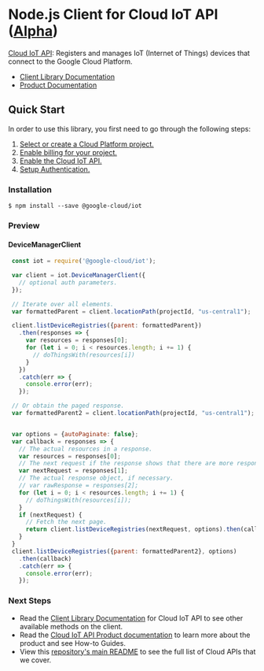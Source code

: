 # Node.js Client for Cloud IoT API ([Alpha](https://github.com/GoogleCloudPlatform/google-cloud-node#versioning))

[Cloud IoT API][Product Documentation]:
Registers and manages IoT (Internet of Things) devices that connect to the
Google Cloud Platform.
- [Client Library Documentation][]
- [Product Documentation][]

## Quick Start
In order to use this library, you first need to go through the following
steps:

1. [Select or create a Cloud Platform project.](https://console.cloud.google.com/project)
2. [Enable billing for your project.](https://cloud.google.com/billing/docs/how-to/modify-project#enable_billing_for_a_project)
3. [Enable the Cloud IoT API.](https://console.cloud.google.com/apis/api/iot)
4. [Setup Authentication.](https://googlecloudplatform.github.io/google-cloud-node/#/docs/google-cloud/master/guides/authentication)

### Installation
```
$ npm install --save @google-cloud/iot
```

### Preview
#### DeviceManagerClient
```js
 const iot = require('@google-cloud/iot');

 var client = iot.DeviceManagerClient({
   // optional auth parameters.
 });

 // Iterate over all elements.
 var formattedParent = client.locationPath(projectId, "us-central1");

 client.listDeviceRegistries({parent: formattedParent})
   .then(responses => {
     var resources = responses[0];
     for (let i = 0; i < resources.length; i += 1) {
       // doThingsWith(resources[i])
     }
   })
   .catch(err => {
     console.error(err);
   });

 // Or obtain the paged response.
 var formattedParent2 = client.locationPath(projectId, "us-central1");


 var options = {autoPaginate: false};
 var callback = responses => {
   // The actual resources in a response.
   var resources = responses[0];
   // The next request if the response shows that there are more responses.
   var nextRequest = responses[1];
   // The actual response object, if necessary.
   // var rawResponse = responses[2];
   for (let i = 0; i < resources.length; i += 1) {
     // doThingsWith(resources[i]);
   }
   if (nextRequest) {
     // Fetch the next page.
     return client.listDeviceRegistries(nextRequest, options).then(callback);
   }
 }
 client.listDeviceRegistries({parent: formattedParent2}, options)
   .then(callback)
   .catch(err => {
     console.error(err);
   });
```

### Next Steps
- Read the [Client Library Documentation][] for Cloud IoT API
  to see other available methods on the client.
- Read the [Cloud IoT API Product documentation][Product Documentation]
  to learn more about the product and see How-to Guides.
- View this [repository's main README](https://github.com/GoogleCloudPlatform/google-cloud-node/blob/master/README.md)
  to see the full list of Cloud APIs that we cover.

[Client Library Documentation]: https://googlecloudplatform.github.io/google-cloud-node/#/docs/iot
[Product Documentation]: https://cloud.google.com/iot